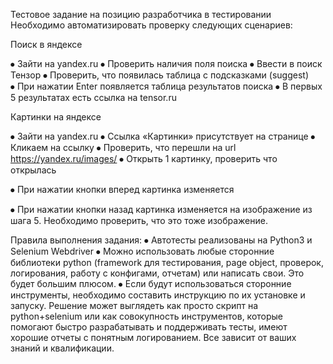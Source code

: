 Тестовое задание на позицию разработчика в тестировании
Необходимо автоматизировать проверку следующих сценариев:

Поиск в яндексе

⦁	Зайти на yandex.ru
⦁	Проверить наличия поля поиска
⦁	Ввести в поиск Тензор
⦁	Проверить, что появилась таблица с подсказками (suggest)  
⦁	При нажатии Enter появляется таблица результатов поиска
⦁	 В первых 5 результатах есть ссылка на tensor.ru


Картинки на яндексе
 
⦁	Зайти на yandex.ru
⦁	Ссылка «Картинки» присутствует на странице
⦁	Кликаем на ссылку
⦁	Проверить, что перешли на url https://yandex.ru/images/
⦁	Открыть 1 картинку, проверить что открылась
 
⦁	При нажатии кнопки вперед  картинка изменяется
 
⦁	При нажатии кнопки назад картинка изменяется на изображение из шага 5. Необходимо проверить, что это тоже изображение.

  
Правила выполнения задания:
⦁	Автотесты реализованы на Python3 и Selenium Webdriver
⦁	Можно использовать любые сторонние библиотеки  python (framework для тестирования, page object, проверок, логирования, работу с конфигами, отчетам) или написать свои. Это будет большим плюсом.
⦁	Если будут использоваться сторонние инструменты, необходимо составить инструкцию по их установке и запуску.
Решение  может выглядеть как просто скрипт на python+selenium или как совокупность инструментов, которые помогают быстро разрабатывать  и поддерживать тесты, имеют хорошие отчеты с понятным логированием. Все зависит от ваших знаний и квалификации.